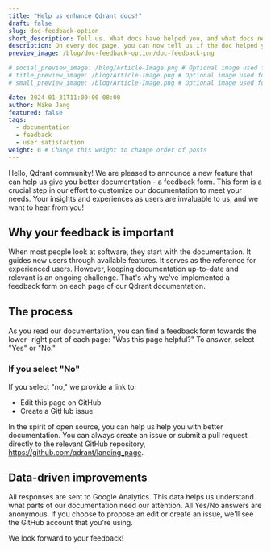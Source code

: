 ```yaml
---
title: "Help us enhance Qdrant docs!"
draft: false
slug: doc-feedback-option 
short_description: Tell us. What docs have helped you, and what docs need help?
description: On every doc page, you can now tell us if the doc helped you (or not)
preview_image: /blog/doc-feedback-option/doc-feedback-png

# social_preview_image: /blog/Article-Image.png # Optional image used for link previews
# title_preview_image: /blog/Article-Image.png # Optional image used for blog post title
# small_preview_image: /blog/Article-Image.png # Optional image used for small preview in the list of blog posts

date: 2024-01-31T11:00:00-08:00
author: Mike Jang
featured: false 
tags: 
  - documentation
  - feedback
  - user satisfaction
weight: 0 # Change this weight to change order of posts
---
```


Hello, Qdrant community! We are pleased to announce a new feature that can help
us give you better documentation - a feedback form. This form is a crucial step
in our effort to customize our documentation to meet your needs. Your insights
and experiences as users are invaluable to us, and we want to hear from you!

## Why your feedback is important

When most people look at software, they start with the documentation. It guides
new users through available features. It serves as the reference for experienced
users. However, keeping documentation up-to-date and relevant is an ongoing
challenge. That's why we've implemented a feedback form on each page of our
Qdrant documentation.

## The process

As you read our documentation, you can find a feedback form towards the lower-
right part of each page: "Was this page helpful?" To answer, select 
"Yes" or "No."

### If you select "No"

If you select "no," we provide a link to:

- Edit this page on GitHub
- Create a GitHub issue

In the spirit of open source, you can help us help you with better
documentation. You can always create an issue or submit a pull request directly
to the relevant GitHub repository, https://github.com/qdrant/landing_page.

## Data-driven improvements

All responses are sent to Google Analytics. This data helps us understand
what parts of our documentation need our attention. All Yes/No answers are
anonymous. If you choose to propose an edit or create an issue, we'll see the
GitHub account that you're using.

We look forward to your feedback!
